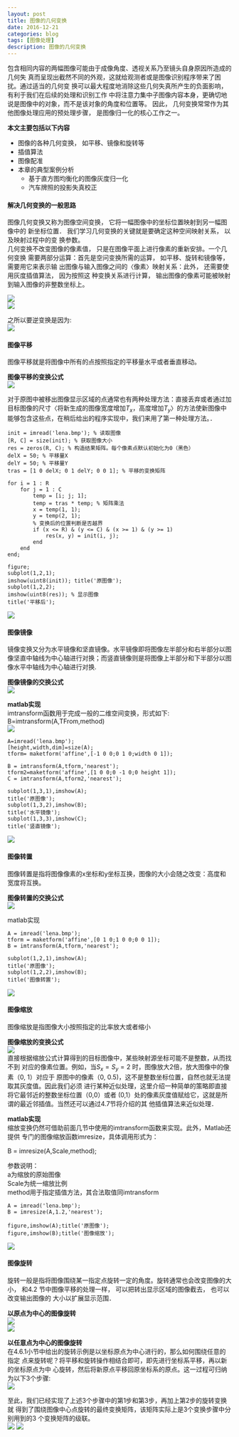 ```yaml
---
layout: post
title: 图像的几何变换
date: 2016-12-21
categories: blog
tags: [图像处理]
description: 图像的几何变换
---
```


包含相同内容的两幅图像可能由于成像角度、透视关系乃至镜头自身原因所造成的几何失
真而呈现出截然不同的外观，这就给观测者或是图像识别程序带来了困扰。通过适当的几何变
换可以最大程度地消除这些几何失真所产生的负面影响，有利于我们在后续的处理和识别工作
中将注意力集中子图像内容本身，更确切地说是图像中的对象，而不是该对象的角度和位置等。
因此， 几何变换常常作为其他图像处理应用的预处理步骤， 是图像归一化的核心工作之一。  

**本文主要包括以下内容**    

- 图像的各种几何变换， 如平移、镜像和旋转等
- 插值算法
- 图像配准
- 本章的典型案例分析
  + 基于直方图均衡化的图像灰度归一化
  + 汽车牌照的投影失真校正

#### 解决几何变换的一般思路      
图像几何变换又称为图像空间变换， 它将一幅图像中的坐标位置映射到另一幅图像中的
新坐标位置． 我们学习几何变换的关键就是要确定这种空间映射关系， 以及映射过程中的变
换参数。       
几何变换不改变图像的像素值， 只是在图像平面上进行像素的重新安排。一个几何变换
需要两部分运算：首先是空问变换所需的运算， 如平移、旋转和镜像等， 需要用它来表示输
出图像与输入图像之间的〈像素〉映射关系：此外， 还需要使用灰度插值算法， 因为按照这
种变换关系进行计算， 输出图像的像素可能被映射到输入图像的非整数坐标上。

![](https://raw.githubusercontent.com/whuhan2013/myImage/master/dataImage/chapter4/p1.png)  
![](https://raw.githubusercontent.com/whuhan2013/myImage/master/dataImage/chapter4/p2.png)  

之所以要逆变换是因为:   
![](https://raw.githubusercontent.com/whuhan2013/myImage/master/dataImage/chapter4/p3.png)  


#### 图像平移  
图像平移就是将图像中所有的点按照指定的平移量水平或者垂直移动。     

**图像平移的变换公式**    
![](https://raw.githubusercontent.com/whuhan2013/myImage/master/dataImage/chapter4/p4.png)  

对于原图中被移出图像显示区域的点通常也有两种处理方法：直接丢弃或者通过加目标图像的尺寸〈将新生成的图像宽度增加$T_x$，高度增加$T_y$〉的方法使新图像中能够包含这些点，在稍后给出的程序实现中，我们来用了第一种处理方法。．  

```
init = imread('lena.bmp'); % 读取图像
[R, C] = size(init); % 获取图像大小
res = zeros(R, C); % 构造结果矩阵。每个像素点默认初始化为0（黑色）
delX = 50; % 平移量X
delY = 50; % 平移量Y
tras = [1 0 delX; 0 1 delY; 0 0 1]; % 平移的变换矩阵 

for i = 1 : R
    for j = 1 : C
        temp = [i; j; 1];
        temp = tras * temp; % 矩阵乘法
        x = temp(1, 1);
        y = temp(2, 1);
        % 变换后的位置判断是否越界
        if (x <= R) & (y <= C) & (x >= 1) & (y >= 1)
            res(x, y) = init(i, j);
        end
    end
end;

figure;
subplot(1,2,1);
imshow(uint8(init)); title('原图像'); 
subplot(1,2,2);
imshow(uint8(res)); % 显示图像
title('平移后');
```
![](https://raw.githubusercontent.com/whuhan2013/myImage/master/dataImage/chapter4/p5.png)  


#### 图像镜像
镜像变换又分为水平镜像和坚直镜像。水平镜像即将图像左半部分和右半部分以图像坚直中轴线为中心轴进行对换；而竖直镜像则是将图像上半部分和下半部分以图像水平中轴线为中心轴进行对换.   

**图像镜像的交换公式**     
![](https://raw.githubusercontent.com/whuhan2013/myImage/master/dataImage/chapter4/p6.png)  

**matlab实现**     
imtransform函数用于完成一般的二维空间变换，形式如下:      
B=imtransform(A,TFrom,method)    
![](https://raw.githubusercontent.com/whuhan2013/myImage/master/dataImage/chapter4/p7.png)  

```
A=imread('lena.bmp');
[height,width,dim]=size(A);
tform= maketform('affine',[-1 0 0;0 1 0;width 0 1]);

B = imtransform(A,tform,'nearest');
tform2=maketform('affine',[1 0 0;0 -1 0;0 height 1]);
C = imtransform(A,tform2,'nearest');

subplot(1,3,1),imshow(A);
title('原图像');
subplot(1,3,2),imshow(B);
title('水平镜像');
subplot(1,3,3),imshow(C);
title('竖直镜像');
```
![](https://raw.githubusercontent.com/whuhan2013/myImage/master/dataImage/chapter4/p8.png)  

#### 图像转置
图像转置是指将图像像素的x坐标和y坐标互换，图像的大小会随之改变：高度和宽度将互换。

**图像转置的交换公式**    
![](https://raw.githubusercontent.com/whuhan2013/myImage/master/dataImage/chapter4/p9.png)  

matlab实现    

```
A = imread('lena.bmp');
tform = maketform('affine',[0 1 0;1 0 0;0 0 1]);
B = imtransform(A,tform,'nearest');

subplot(1,2,1),imshow(A);
title('原图像');   
subplot(1,2,2),imshow(B);
title('图像转置');
```
![](https://raw.githubusercontent.com/whuhan2013/myImage/master/dataImage/chapter4/p10.png)  

#### 图像缩放    
图像缩放是指图像大小按照指定的比率放大或者缩小     

**图像缩放的变换公式**    
![](https://raw.githubusercontent.com/whuhan2013/myImage/master/dataImage/chapter4/p11.png)  
直接根据缩放公式计算得到的目标图像中，某些映射源坐标可能不是整数，从而找不到
对应的像素位置。例如，当$S_x=S_y=2$ 时，图像放大2倍，放大图像中的像素（0, 1）对应于
原图中的像素（0, 0.5)，这不是整数坐标位置，自然也就无法提取其灰度值。因此我们必须
进行某种近似处理，这里介绍一种简单的策略即直接将它最邻近的整数坐标位置（0,0）或者
(0,1）处的像素灰度值赋给它，这就是所谓的最近邻插值。当然还可以通过4.7节将介绍的其
他插值算法来近似处理．   

**matlab实现**    
缩放变换仍然可借助前面几节中使用的imtransform函数来实现。此外，Matlab还提供
专门的图像缩放函数imresize，具体调用形式为：    

B = imresize(A,Scale,method);    

参数说明：    
a为缩放的原始图像     
Scale为统一缩放比例    
method用于指定插值方法，其合法取值同imtransform    

```
A = imread('lena.bmp');
B = imresize(A,1.2,'nearest');

figure,imshow(A);title('原图像');   
figure,imshow(B);title('图像缩放');
```
![](https://raw.githubusercontent.com/whuhan2013/myImage/master/dataImage/chapter4/p12.png)  

#### 图像旋转    
旋转一般是指将图像围绕某一指定点旋转一定的角度。旋转通常也会改变图像的大小，
和4.2 节中图像平移的处理一样， 可以把转出显示区域的图像截去， 也可以改变输出图像的
大小以扩展显示范围．     

**以原点为中心的图像旋转**     
![](https://raw.githubusercontent.com/whuhan2013/myImage/master/dataImage/chapter4/p13.png)  
![](https://raw.githubusercontent.com/whuhan2013/myImage/master/dataImage/chapter4/p14.png)  

**以任意点为中心的图像旋转**     
在4.6.1小节中给出的旋转示例是以坐标原点为中心进行的，那么如何围绕任意的指定
点来旋转呢？将平移和旋转操作相结合即可，即先进行坐标系平移，再以新的坐标原点为中
心旋转，然后将新原点平移回原坐标系的原点。这一过程可归纳为以下3个步骤:    
![](https://raw.githubusercontent.com/whuhan2013/myImage/master/dataImage/chapter4/p15.png) 

至此，我们已经实现了上述3个步骤中的第1步和第3步，再加上第2步的旋转变换就
得到了围绕图像中心点旋转的最终变换矩阵，该矩阵实际上是3个变换步骤中分别用到的3
个变换矩阵的级联。   
![](https://raw.githubusercontent.com/whuhan2013/myImage/master/dataImage/chapter4/p16.png) 
![](https://raw.githubusercontent.com/whuhan2013/myImage/master/dataImage/chapter4/p17.png) 

